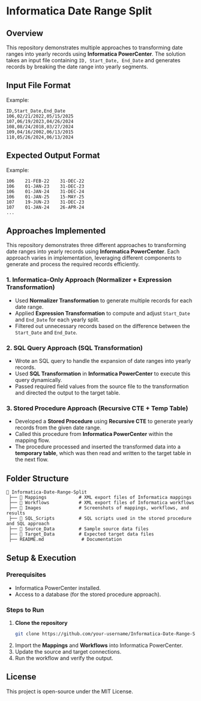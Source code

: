 # Informatica Date Range Split

## Overview
This repository demonstrates multiple approaches to transforming date ranges into yearly records using **Informatica PowerCenter**. The solution takes an input file containing `ID, Start_Date, End_Date` and generates records by breaking the date range into yearly segments.

## Input File Format
Example:
```
ID,Start_Date,End_Date
106,02/21/2022,05/15/2025
107,06/19/2023,04/26/2024
108,08/24/2018,03/27/2024
109,04/16/2002,06/13/2015
110,05/26/2024,06/13/2024
```

## Expected Output Format
Example:
```
106    21-FEB-22    31-DEC-22
106    01-JAN-23    31-DEC-23
106    01-JAN-24    31-DEC-24
106    01-JAN-25    15-MAY-25
107    19-JUN-23    31-DEC-23
107    01-JAN-24    26-APR-24
...
```
## **Approaches Implemented**  

This repository demonstrates three different approaches to transforming date ranges into yearly records using **Informatica PowerCenter**. Each approach varies in implementation, leveraging different components to generate and process the required records efficiently.  

### **1. Informatica-Only Approach (Normalizer + Expression Transformation)**  
- Used **Normalizer Transformation** to generate multiple records for each date range.  
- Applied **Expression Transformation** to compute and adjust `Start_Date` and `End_Date` for each yearly split.  
- Filtered out unnecessary records based on the difference between the `Start_Date` and `End_Date`.  

### **2. SQL Query Approach (SQL Transformation)**  
- Wrote an SQL query to handle the expansion of date ranges into yearly records.  
- Used **SQL Transformation** in **Informatica PowerCenter** to execute this query dynamically.  
- Passed required field values from the source file to the transformation and directed the output to the target table.  

### **3. Stored Procedure Approach (Recursive CTE + Temp Table)**  
- Developed a **Stored Procedure** using **Recursive CTE** to generate yearly records from the given date range.  
- Called this procedure from **Informatica PowerCenter** within the mapping flow.  
- The procedure processed and inserted the transformed data into a **temporary table**, which was then read and written to the target table in the next flow.  

## Folder Structure
```
📂 Informatica-Date-Range-Split
 ├── 📂 Mappings            # XML export files of Informatica mappings
 ├── 📂 Workflows           # XML export files of Informatica workflows
 ├── 📂 Images              # Screenshots of mappings, workflows, and results
 ├── 📂 SQL_Scripts         # SQL scripts used in the stored procedure and SQL approach
 ├── 📂 Source_Data         # Sample source data files 
 ├── 📂 Target_Data         # Expected target data files
 ├── README.md              # Documentation
```

## Setup & Execution
### **Prerequisites**
- Informatica PowerCenter installed.
- Access to a database (for the stored procedure approach).

### **Steps to Run**
1. **Clone the repository**  
   ```sh
   git clone https://github.com/your-username/Informatica-Date-Range-Split.git
   ```
2. Import the **Mappings** and **Workflows** into Informatica PowerCenter.
3. Update the source and target connections.
4. Run the workflow and verify the output.

## License
This project is open-source under the MIT License.
